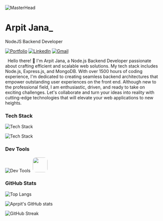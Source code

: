 ![MasterHead](https://i.pinimg.com/originals/2f/f4/28/2ff428006f3ade5f10beac69372062ab.gif)

<!-- Your title -->
# Arpit Jana_
NodeJS Backend  Developer


<!-- Your badges
You can use the website to generate badges: https://shields.io/
-->

[![Portfolio ](https://img.shields.io/badge/Portfilio-arpitjana21.github.io-white?style=flat&logo=appveyor&logoColor=white&link=https://arpitjana21.github.io/)](https://arpitjana21.github.io/)
[![LinkedIn ](https://img.shields.io/badge/LinkedIn-@arpitjana2103-0077b5?style=flat&logo=Linkedin&logoColor=white&link=https://www.linkedin.com/in/arpitjana2103/)](https://www.linkedin.com/in/arpitjana2103/)
[![Gmail ](https://img.shields.io/badge/Email-arpitjana2103@gmail.com-red?style=flat&logo=gmail&logoColor=white&link=mailto:arpitjana2103@gmail.com)](mailto:arpitjana2103@gmail.com)

&nbsp;
Hello there! 👋 I'm Arpit Jana, a Node.js Backend Developer passionate about crafting efficient and scalable web solutions. My tech stack includes Node.js, Express.js, and MongoDB. With over 1500 hours of coding experience, I'm dedicated to creating seamless backend architectures that empower outstanding user experiences on the front end. Although new to the professional field, I am enthusiastic, driven, and ready to take on exciting challenges. Let's collaborate and turn your ideas into reality with cutting-edge technologies that will elevate your web applications to new heights.

 
<h3 align="left">Tech Stack</h3>

![Tech Stack](https://skillicons.dev/icons?i=html,css,js,typescript,cpp&theme=light)

![Tech Stack](https://skillicons.dev/icons?i=nodejs,expressjs,mongodb,mysql,pug)

<h3 align="left">Dev Tools</h3>

![Dev Tools](https://skillicons.dev/icons?i=vscode,git,github,postman)
&nbsp;<img src="https://i.postimg.cc/jSzDHYC5/2023-09-03-23-56-48.png" height="48" style="border-radius: 11px;"></img>

<h3 align="left">GitHub Stats</h3>

![Top Langs](https://github-readme-stats.vercel.app/api/top-langs/?username=arpitjana21&layout=compact)

![Aprpit's GitHub stats](https://github-readme-stats.vercel.app/api?username=arpitjana21\&rank_icon=github)

![GitHub Streak](https://github-readme-streak-stats.herokuapp.com?user=arpitjana21)
